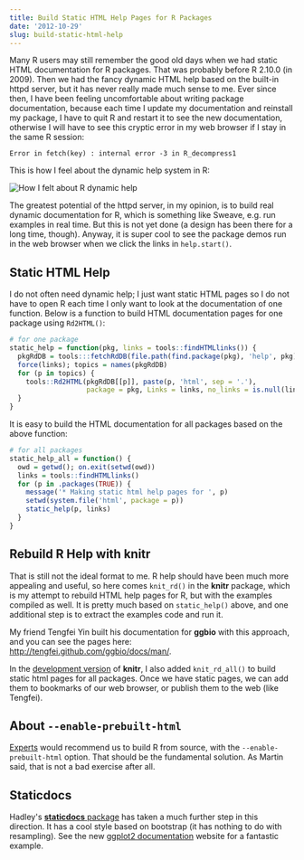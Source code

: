```yaml
---
title: Build Static HTML Help Pages for R Packages
date: '2012-10-29'
slug: build-static-html-help
---
```


Many R users may still remember the good old days when we had static HTML documentation for R packages. That was probably before R 2.10.0 (in 2009). Then we had the fancy dynamic HTML help based on the built-in httpd server, but it has never really made much sense to me. Ever since then, I have been feeling uncomfortable about writing package documentation, because each time I update my documentation and reinstall my package, I have to quit R and restart it to see the new documentation, otherwise I will have to see this cryptic error in my web browser if I stay in the same R session:

```text 
Error in fetch(key) : internal error -3 in R_decompress1
```

This is how I feel about the dynamic help system in R:

![How I felt about R dynamic help](http://sjaak.zoo.cs.uu.nl/jv/rip/a_good_paper_turns_out_to_be_a_pseudo_science_paper.gif)

The greatest potential of the httpd server, in my opinion, is to build real dynamic documentation for R, which is something like Sweave, e.g. run examples in real time. But this is not yet done (a design has been there for a long time, though). Anyway, it is super cool to see the package demos run in the web browser when we click the links in `help.start()`.

## Static HTML Help

I do not often need dynamic help; I just want static HTML pages so I do not have to open R each time I only want to look at the documentation of one function. Below is a function to build HTML documentation pages for one package using `Rd2HTML()`:

```r 
# for one package
static_help = function(pkg, links = tools::findHTMLlinks()) {
  pkgRdDB = tools:::fetchRdDB(file.path(find.package(pkg), 'help', pkg))
  force(links); topics = names(pkgRdDB)
  for (p in topics) {
    tools::Rd2HTML(pkgRdDB[[p]], paste(p, 'html', sep = '.'),
                   package = pkg, Links = links, no_links = is.null(links))
  }
}
```

It is easy to build the HTML documentation for all packages based on the above function:

```r 
# for all packages
static_help_all = function() {
  owd = getwd(); on.exit(setwd(owd))
  links = tools::findHTMLlinks()
  for (p in .packages(TRUE)) {
    message('* Making static html help pages for ', p)
    setwd(system.file('html', package = p))
    static_help(p, links)
  }
}
```

## Rebuild R Help with knitr

That is still not the ideal format to me. R help should have been much more appealing and useful, so here comes `knit_rd()` in the **knitr** package, which is my attempt to rebuild HTML help pages for R, but with the examples compiled as well. It is pretty much based on `static_help()` above, and one additional step is to extract the examples code and run it.

My friend Tengfei Yin built his documentation for **ggbio** with this approach, and you can see the pages here: <http://tengfei.github.com/ggbio/docs/man/>.

In the [development version](https://github.com/yihui/knitr) of **knitr**, I also added `knit_rd_all()` to build static html pages for all packages. Once we have static pages, we can add them to bookmarks of our web browser, or publish them to the web (like Tengfei).

## About `--enable-prebuilt-html`

[Experts](http://www.mail-archive.com/r-help@r-project.org/msg183702.html) would recommend us to build R from source, with the `--enable-prebuilt-html` option. That should be the fundamental solution. As Martin said, that is not a bad exercise after all.

## Staticdocs

Hadley's [**staticdocs** package](https://github.com/hadley/staticdocs) has taken a much further step in this direction. It has a cool style based on bootstrap (it has nothing to do with resampling). See the new [ggplot2 documentation](http://docs.ggplot2.org/current/) website for a fantastic example.
